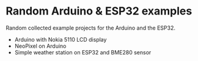 # Random Arduino & ESP32 examples

Random collected example projects for the Arduino and the ESP32.
- Arduino with Nokia 5110 LCD display
- NeoPixel on Arduino
- Simple weather station on ESP32 and BME280 sensor
